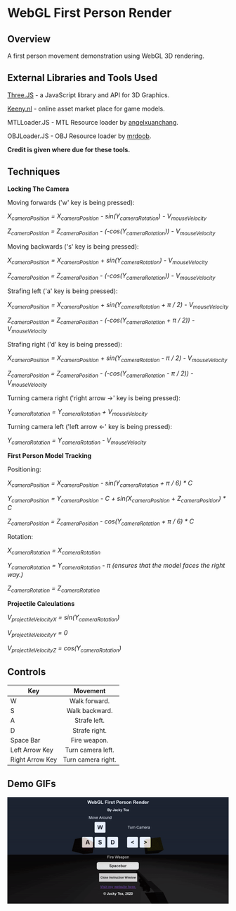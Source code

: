 # WebGL First Person Render

## Overview

A first person movement demonstration using WebGL 3D rendering.


## External Libraries and Tools Used

[Three.JS](https://threejs.org/) - a JavaScript library and API for 3D Graphics.

[Keeny.nl](https://kenney.nl/) - online asset market place for game models.

MTLLoader.JS - MTL Resource loader by [angelxuanchang](https://github.com/angelxuanchang).

OBJLoader.JS - OBJ Resource loader by [mrdoob](https://github.com/mrdoob).

**Credit is given where due for these tools.**


## Techniques

**Locking The Camera**

Moving forwards ('w' key is being pressed):

*X<sub>cameraPosition</sub> = X<sub>cameraPosition</sub> - sin(Y<sub>cameraRotation</sub>) - V<sub>mouseVelocity</sub>*

*Z<sub>cameraPosition</sub> = Z<sub>cameraPosition</sub> - (-cos(Y<sub>cameraRotation</sub>)) - V<sub>mouseVelocity</sub>*


Moving backwards ('s' key is being pressed):

*X<sub>cameraPosition</sub> = X<sub>cameraPosition</sub> + sin(Y<sub>cameraRotation</sub>) - V<sub>mouseVelocity</sub>*

*Z<sub>cameraPosition</sub> = Z<sub>cameraPosition</sub> - (-cos(Y<sub>cameraRotation</sub>)) - V<sub>mouseVelocity</sub>*


Strafing left ('a' key is being pressed):

*X<sub>cameraPosition</sub> = X<sub>cameraPosition</sub> + sin(Y<sub>cameraRotation</sub> + π / 2) - V<sub>mouseVelocity</sub>*

*Z<sub>cameraPosition</sub> = Z<sub>cameraPosition</sub> - (-cos(Y<sub>cameraRotation</sub> + π / 2)) - V<sub>mouseVelocity</sub>*


Strafing right ('d' key is being pressed):

*X<sub>cameraPosition</sub> = X<sub>cameraPosition</sub> + sin(Y<sub>cameraRotation</sub> - π / 2) - V<sub>mouseVelocity</sub>*

*Z<sub>cameraPosition</sub> = Z<sub>cameraPosition</sub> - (-cos(Y<sub>cameraRotation</sub> - π / 2)) - V<sub>mouseVelocity</sub>*


Turning camera right ('right arrow ->' key is being pressed):

*Y<sub>cameraRotation</sub> = Y<sub>cameraRotation</sub> + V<sub>mouseVelocity</sub>*


Turning camera left ('left arrow <-' key is being pressed):

*Y<sub>cameraRotation</sub> = Y<sub>cameraRotation</sub> - V<sub>mouseVelocity</sub>*

**First Person Model Tracking**

Positioning:

*X<sub>cameraPosition</sub> = X<sub>cameraPosition</sub> - sin(Y<sub>cameraRotation</sub> + π / 6) * C*

*Y<sub>cameraPosition</sub> = Y<sub>cameraPosition</sub> - C + sin(X<sub>cameraPosition</sub> + Z<sub>cameraPosition</sub>) * C*

*Z<sub>cameraPosition</sub> = Z<sub>cameraPosition</sub> - cos(Y<sub>cameraRotation</sub> + π / 6) * C*

Rotation:

*X<sub>cameraRotation</sub> = X<sub>cameraRotation</sub>*

*Y<sub>cameraRotation</sub> = Y<sub>cameraRotation</sub> - π (ensures that the model faces the right way.)* 

*Z<sub>cameraRotation</sub> = Z<sub>cameraRotation</sub>*

**Projectile Calculations**

*V<sub>projectileVelocityX</sub> = sin(Y<sub>cameraRotation</sub>)*

*V<sub>projectileVelocityY</sub> = 0*

*V<sub>projectileVelocityZ</sub> = cos(Y<sub>cameraRotation</sub>)*

## Controls

| **Key**         |    **Movement**    |
| --------------- | :----------------: |
| W               |   Walk forward.    |
| S               |   Walk backward.   |
| A               |    Strafe left.    |
| D               |   Strafe right.    |
| Space Bar       |    Fire weapon.    |
| Left Arrow Key  | Turn camera left.  |
| Right Arrow Key | Turn camera right. |

## Demo GIFs

![First person demonstration](./demos/demo.gif)
